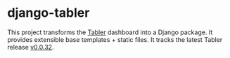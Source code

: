 # django-tabler

This project transforms the [Tabler](https://github.com/tabler/tabler) dashboard
into a Django package. It provides extensible base templates + static files.
It tracks the latest Tabler release [v0.0.32](https://github.com/tabler/tabler/releases/tag/v0.0.32).
